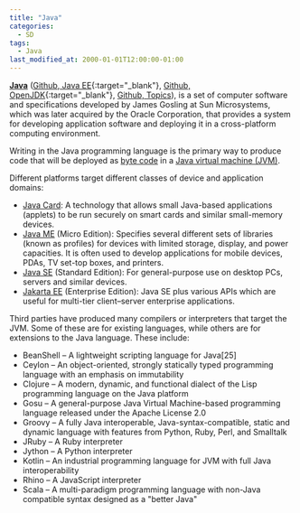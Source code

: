 ```yaml
---
title: "Java"
categories:
  - SD
tags:
  - Java
last_modified_at: 2000-01-01T12:00:00-01:00
---
```


**[Java](https://www.java.com/en/)** ([Github, Java EE](https://github.com/javaee){:target="_blank"}, [Github, OpenJDK](https://github.com/openjdk){:target="_blank"}, [Github, Topics](https://github.com/topics/java)), is a set of computer software and specifications developed by James Gosling at Sun Microsystems, which was later acquired by the Oracle Corporation, that provides a system for developing application software and deploying it in a cross-platform computing environment.

Writing in the Java programming language is the primary way to produce code that will be deployed as [byte code](https://en.wikipedia.org/wiki/Java_bytecode) in a [Java virtual machine (JVM)](https://en.wikipedia.org/wiki/Java_virtual_machine).

Different platforms target different classes of device and application domains:

- [Java Card](https://en.wikipedia.org/wiki/Java_Card): A technology that allows small Java-based applications (applets) to be run securely on smart cards and similar small-memory devices.
- [Java ME](https://en.wikipedia.org/wiki/Java_Platform,_Micro_Edition) (Micro Edition): Specifies several different sets of libraries (known as profiles) for devices with limited storage, display, and power capacities. It is often used to develop applications for mobile devices, PDAs, TV set-top boxes, and printers.
- [Java SE](https://en.wikipedia.org/wiki/Java_Platform,_Standard_Edition) (Standard Edition): For general-purpose use on desktop PCs, servers and similar devices.
- [Jakarta EE](https://en.wikipedia.org/wiki/Jakarta_EE) (Enterprise Edition): Java SE plus various APIs which are useful for multi-tier client–server enterprise applications.

Third parties have produced many compilers or interpreters that target the JVM. Some of these are for existing languages, while others are for extensions to the Java language. These include:

- BeanShell – A lightweight scripting language for Java[25]
- Ceylon – An object-oriented, strongly statically typed programming language with an emphasis on immutability
- Clojure – A modern, dynamic, and functional dialect of the Lisp programming language on the Java platform
- Gosu – A general-purpose Java Virtual Machine-based programming language released under the Apache License 2.0
- Groovy – A fully Java interoperable, Java-syntax-compatible, static and dynamic language with features from Python, Ruby, Perl, and Smalltalk
- JRuby – A Ruby interpreter
- Jython – A Python interpreter
- Kotlin – An industrial programming language for JVM with full Java interoperability
- Rhino – A JavaScript interpreter
- Scala – A multi-paradigm programming language with non-Java compatible syntax designed as a "better Java"

